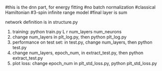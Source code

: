 #this is the dnn part, for energy fitting
#no batch normalization
#classical Hamiltonian
#3-spin infinite range model
#final layer is sum

network definition is in structure.py
1. training: 
    python train.py L r num_layers num_neurons
2. change num_layers in plt_log.py, then
    python plt_log.py
3. performance on test set: 
    in test.py, change num_layers, then
    python test.py
4. change num_layers, epoch_num,  in extract_test.py, then
   python extract_test.py
5. plot loss: change epoch_num in plt_std_loss.py, 
    python plt_std_loss.py